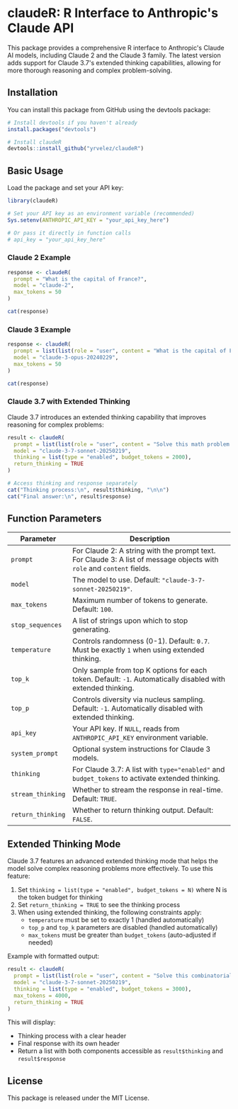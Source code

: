 # claudeR: R Interface to Anthropic's Claude API

This package provides a comprehensive R interface to Anthropic's Claude AI models, including Claude 2 and the Claude 3 family. The latest version adds support for Claude 3.7's extended thinking capabilities, allowing for more thorough reasoning and complex problem-solving.

## Installation

You can install this package from GitHub using the devtools package:

```r
# Install devtools if you haven't already
install.packages("devtools")

# Install claudeR
devtools::install_github("yrvelez/claudeR")
```

## Basic Usage

Load the package and set your API key:

```r
library(claudeR)

# Set your API key as an environment variable (recommended)
Sys.setenv(ANTHROPIC_API_KEY = "your_api_key_here")

# Or pass it directly in function calls
# api_key = "your_api_key_here"
```

### Claude 2 Example

```r
response <- claudeR(
  prompt = "What is the capital of France?",
  model = "claude-2",
  max_tokens = 50
)

cat(response)
```

### Claude 3 Example

```r
response <- claudeR(
  prompt = list(list(role = "user", content = "What is the capital of France?")),
  model = "claude-3-opus-20240229",
  max_tokens = 50
)

cat(response)
```

### Claude 3.7 with Extended Thinking

Claude 3.7 introduces an extended thinking capability that improves reasoning for complex problems:

```r
result <- claudeR(
  prompt = list(list(role = "user", content = "Solve this math problem: If f(x) = 2x² + 3x - 5, find all values of x where f(x) = 20")),
  model = "claude-3-7-sonnet-20250219",
  thinking = list(type = "enabled", budget_tokens = 2000),
  return_thinking = TRUE
)

# Access thinking and response separately
cat("Thinking process:\n", result$thinking, "\n\n")
cat("Final answer:\n", result$response)
```

## Function Parameters

| Parameter | Description |
|-----------|-------------|
| `prompt` | For Claude 2: A string with the prompt text. For Claude 3: A list of message objects with `role` and `content` fields. |
| `model` | The model to use. Default: `"claude-3-7-sonnet-20250219"`. |
| `max_tokens` | Maximum number of tokens to generate. Default: `100`. |
| `stop_sequences` | A list of strings upon which to stop generating. |
| `temperature` | Controls randomness (0-1). Default: `0.7`. Must be exactly `1` when using extended thinking. |
| `top_k` | Only sample from top K options for each token. Default: `-1`. Automatically disabled with extended thinking. |
| `top_p` | Controls diversity via nucleus sampling. Default: `-1`. Automatically disabled with extended thinking. |
| `api_key` | Your API key. If `NULL`, reads from `ANTHROPIC_API_KEY` environment variable. |
| `system_prompt` | Optional system instructions for Claude 3 models. |
| `thinking` | For Claude 3.7: A list with `type="enabled"` and `budget_tokens` to activate extended thinking. |
| `stream_thinking` | Whether to stream the response in real-time. Default: `TRUE`. |
| `return_thinking` | Whether to return thinking output. Default: `FALSE`. |

## Extended Thinking Mode

Claude 3.7 features an advanced extended thinking mode that helps the model solve complex reasoning problems more effectively. To use this feature:

1. Set `thinking = list(type = "enabled", budget_tokens = N)` where N is the token budget for thinking
2. Set `return_thinking = TRUE` to see the thinking process
3. When using extended thinking, the following constraints apply:
   - `temperature` must be set to exactly 1 (handled automatically)
   - `top_p` and `top_k` parameters are disabled (handled automatically)
   - `max_tokens` must be greater than `budget_tokens` (auto-adjusted if needed)

Example with formatted output:

```r
result <- claudeR(
  prompt = list(list(role = "user", content = "Solve this combinatorial problem: In how many ways can 8 people be seated at a round table, considering that rotations of the same arrangement are considered the same?")),
  model = "claude-3-7-sonnet-20250219",
  thinking = list(type = "enabled", budget_tokens = 3000),
  max_tokens = 4000,
  return_thinking = TRUE
)
```

This will display:
- Thinking process with a clear header
- Final response with its own header
- Return a list with both components accessible as `result$thinking` and `result$response`

## License

This package is released under the MIT License.